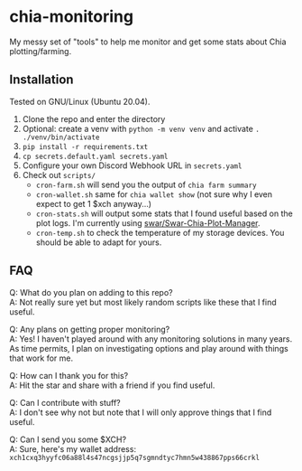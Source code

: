 # chia-monitoring

My messy set of "tools" to help me monitor and get some stats about Chia plotting/farming.

## Installation

Tested on GNU/Linux (Ubuntu 20.04).

1. Clone the repo and enter the directory
2. Optional: create a venv with `python -m venv venv` and activate `. ./venv/bin/activate`
3. `pip install -r requirements.txt`
4. `cp secrets.default.yaml secrets.yaml`
5. Configure your own Discord Webhook URL in `secrets.yaml`
6. Check out `scripts/`
   * `cron-farm.sh` will send you the output of `chia farm summary`
   * `cron-wallet.sh` same for `chia wallet show` (not sure why I even expect to get 1 $xch anyway...)
   * `cron-stats.sh` will output some stats that I found useful based on the plot logs. I'm currently using [swar/Swar-Chia-Plot-Manager](https://github.com/swar/Swar-Chia-Plot-Manager).
   * `cron-temp.sh` to check the temperature of my storage devices. You should be able to adapt for yours.

## FAQ

Q: What do you plan on adding to this repo? \
A: Not really sure yet but most likely random scripts like these that I find useful.

Q: Any plans on getting proper monitoring? \
A: Yes! I haven't played around with any monitoring solutions in many years. As time permits, I plan on investigating options and play around with things that work for me.

Q: How can I thank you for this? \
A: Hit the star and share with a friend if you find useful.

Q: Can I contribute with stuff? \
A: I don't see why not but note that I will only approve things that I find useful.

Q: Can I send you some $XCH? \
A: Sure, here's my wallet address: `xch1cxq3hyyfc06a88l4s47ncgsjjp5q7sgmndtyc7hmn5w438867pps66crkl`